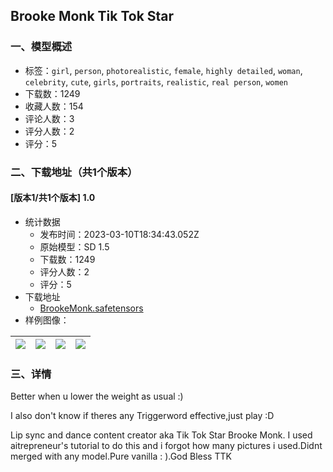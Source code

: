 ## Brooke Monk Tik Tok Star
### 一、模型概述

- 标签：`girl`, `person`, `photorealistic`, `female`, `highly detailed`, `woman`, `celebrity`, `cute`, `girls`, `portraits`, `realistic`, `real person`, `women`
- 下载数：1249
- 收藏人数：154
- 评论人数：3
- 评分人数：2
- 评分：5

### 二、下载地址（共1个版本）

#### [版本1/共1个版本] 1.0

- 统计数据
  - 发布时间：2023-03-10T18:34:43.052Z
  - 原始模型：SD 1.5
  - 下载数：1249
  - 评分人数：2
  - 评分：5
- 下载地址
  - [BrookeMonk.safetensors](https://civitai.com/api/download/models/21267)
- 样例图像：

| <img src="https://image.civitai.com/xG1nkqKTMzGDvpLrqFT7WA/a18deaf2-8f90-4a07-aee6-03c6f0a6a300/width=450/225390.jpeg" /> | <img src="https://image.civitai.com/xG1nkqKTMzGDvpLrqFT7WA/553641c2-a477-4025-8ae7-25df9a75ea00/width=450/225393.jpeg" /> | <img src="https://image.civitai.com/xG1nkqKTMzGDvpLrqFT7WA/fcaf6eef-50ab-44de-1eeb-d234de28ca00/width=450/225392.jpeg" /> | <img src="https://image.civitai.com/xG1nkqKTMzGDvpLrqFT7WA/6b47e449-6fbb-46d6-27b8-316f06593300/width=450/225391.jpeg" /> |
| ---- | ---- | ---- | ---- |


### 三、详情
<p>Better when u lower the weight as usual :)</p><p>I also don't know if theres any Triggerword effective,just play :D</p><p>Lip sync and dance content creator aka Tik Tok Star Brooke Monk. I used aitrepreneur's tutorial to do this and i forgot how many pictures i used.Didnt merged with any model.Pure vanilla : ).God Bless TTK</p>